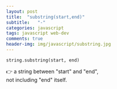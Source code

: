 ```yaml
---
layout: post
title:  "substring(start,end)"
subtitle:   "-"
categories: javascript
tags: javascript web-dev
comments: true
header-img: img/javascript/substring.jpg
---
```


`string.substring(start, end)`  

:point_right: a string between "start" and "end",  
not including "end" itself.
